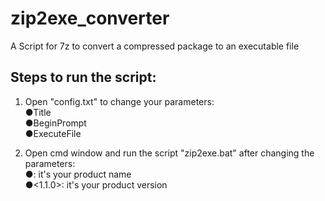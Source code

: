 # zip2exe_converter
A Script for 7z to convert a compressed package to an executable file  

## Steps to run the script:  
1. Open "config.txt" to change your parameters:  
    ●Title  
    ●BeginPrompt  
    ●ExecuteFile  

2. Open cmd window and run the script "zip2exe.bat" after changing the parameters:  
    ●<ProductName>: it's your product name  
    ●<1.1.0>: it's your product version  
